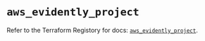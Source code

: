 # `aws_evidently_project`

Refer to the Terraform Registory for docs: [`aws_evidently_project`](https://registry.terraform.io/providers/hashicorp/aws/5.9.0/docs/resources/evidently_project).
